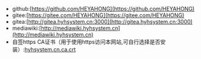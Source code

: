 - github:[https://github.com/HEYAHONG](https://github.com/HEYAHONG)
- gitee:[https://gitee.com/HEYAHONG](https://gitee.com/HEYAHONG)
- gitea:[http://gitea.hyhsystem.cn:3000](http://gitea.hyhsystem.cn:3000)
- mediawiki:[http://mediawiki.hyhsystem.cn](http://mediawiki.hyhsystem.cn)
- 自签https CA证书（用于使用https访问本网站,可自行选择是否安装）:<a href="hyhsystem.cn.ca.crt">hyhsystem.cn.ca.crt</a>
